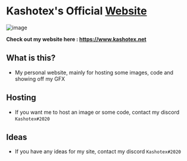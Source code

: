 # Kashotex's Official [Website](https://www.kashotex.net)


![image](https://www.kashotex.net/Images/ss.png)

**Check out my website here : https://www.kashotex.net**

## What is this?
* My personal website, mainly for hosting some images, code and showing off my GFX

## Hosting
* If you want me to host an image or some code, contact my discord `Kashotex#2020`

## Ideas
* If you have any ideas for my site, contact my discord `Kashotex#2020`
